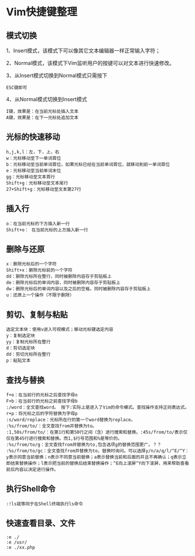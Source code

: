 # Vim快捷键整理
## 模式切换
1、Insert模式，该模式下可以像其它文本编辑器一样正常输入字符；

2、Normal模式，该模式下Vim监听用户的按键可以对文本进行快速修改。

3、从Insert模式切换到Normal模式只需按下
	
	ESC键即可

4、从Normal模式切换到Insert模式
	
	I键，效果是：在当前光标处插入文本
	A键，效果是：在下一光标处追加文本
	
## 光标的快速移动

```
h,j,k,l：左，下，上，右
w：光标移动至下一单词首位
b：光标移动至当前单词首位，如果光标已经在当前单词首位，就移动到前一单词首位
e：光标移动至当前单词末位
gg：光标移动至文本首行
Shift+g：光标移动至文本尾行
27+Shift+g：光标移动至文本第27行	
```

## 插入行

```
o：在当前光标的下方插入新一行
Shift+o： 在当前光标的上方插入新一行
```

## 删除与还原

```
x：删除光标后的一个字符
Shift+x：删除光标前的一个字符
dd：删除光标所在整行，同时被删除内容存于剪贴板上
de：删除光标后的单词内容，同时被删除内容存于剪贴板上
dw：删除光标后的单词内容以及之后的空格，同时被删除内容存于剪贴板上
u：还原上一个操作（不限于删除）
```

## 剪切、复制与粘贴

```
选定文本块：使用v进入可视模式；移动光标键选定内容
y：复制选定块
yy：复制光标所在整行
d：剪切选定块
dd：剪切光标所在整行
p：粘贴文本
```
## 查找与替换

```
f+o：在当前行的光标之后查找字母o
F+b：在当前行的光标之前查找字母b
:/word：全文查找word。 按下:实际上是进入了Vim的命令模式。查找操作支持正则表达式。
r+p：将光标之后的字符替换为字母p
:s/word/replace：光标所在行的第一个word替换为replace。
:%s/from/to/：全文查找from并替换为to。
:1,50s/from/to/：在第1行和第50行之间（含）进行搜索和替换。:45s/from/to/表示仅仅在第45行进行搜索和替换。而1,$行号范围和%是等价的。
:%s/from/to/g：全文查找from并替换为to,包含选项g的替换范围更广。？？
:%s/from/to/gc：全文查找from并替换为to，替换时询问。可以选择y/n/a/q/l/^E/^Y：y表示同意当前替换；n表示不同意当前替换；a表示替换当前和后面的并且不再确认；q表示立即结束替换操作；l表示把当前的替换后结束替换操作；^E向上滚屏^Y向下滚屏，用来帮助查看前后内容以决定进行操作。

```
## 执行Shell命令

```
:!ls就等同于在Shell终端执行ls命令
```

## 快速查看目录、文件

```
:e ./
:e /usr/
:e ./xx.php
```
